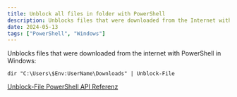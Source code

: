 ```yaml
---
title: Unblock all files in folder with PowerShell
description: Unblocks files that were downloaded from the Internet with PowerShell
date: 2024-05-13
tags: ["PowerShell", "Windows"]
---
```


Unblocks files that were downloaded from the internet with PowerShell in Windows:

```
dir "C:\Users\$Env:UserName\Downloads" | Unblock-File
```

[Unblock-File PowerShell API Referenz](https://learn.microsoft.com/en-us/powershell/module/microsoft.powershell.utility/unblock-file?view=powershell-7.4&viewFallbackFrom=powershell-6)
